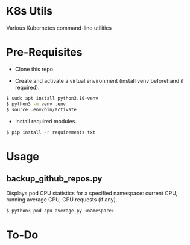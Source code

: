 # K8s Utils

Various Kubernetes command-line utilities

# Pre-Requisites

- Clone this repo.

- Create and activate a virtual environment (install venv beforehand if required).
```bash
$ sudo apt install python3.10-venv
$ python3 -m venv .env
$ source .env/bin/activate
```
- Install required modules.
```bash
$ pip install -r requirements.txt
```

# Usage

## backup_github_repos.py
Displays pod CPU statistics for a specified namespace: current CPU, running average CPU, CPU requests (if any).
```bash
$ python3 pod-cpu-average.py <namespace>
```

# To-Do
